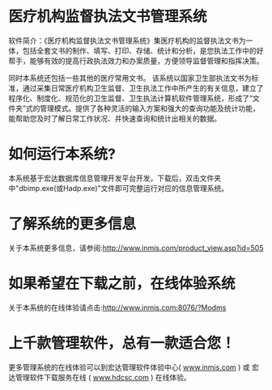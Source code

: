 # 医疗机构监督执法文书管理系统

 软件简介：《医疗机构监督执法文书管理系统》集医疗机构的监督执法文书为一体，包括全套文书的制作、填写、打印、存储、统计和分析，是您执法工作中的好帮手，能够有效的提高行政执法效力和办案质量，方便领导监督管理和指挥决策。
 
 同时本系统还包括一些其他的医疗常用文书。 该系统以国家卫生部执法文书为标准，通过采集日常医疗机构卫生监督、卫生执法工作中所产生的有关信息，建立了程序化、制度化、规范化的卫生监督、卫生执法计算机软件管理系统，形成了“文件夹”式的管理模式。提供了各种灵活的输入方案和强大的查询功能及统计功能，能帮助您及时了解日常工作状况、并快速查询和统计出相关的数据。

# 如何运行本系统?

本系统基于宏达数据库信息管理开发平台开发，下载后，双击文件夹中"dbimp.exe(或Hadp.exe)"文件即可完整运行对应的信息管理系统。

# 了解系统的更多信息

关于本系统更多信息，请参阅:http://www.inmis.com/product_view.asp?id=505

# 如果希望在下载之前，在线体验系统

关于本系统的在线体验请点击:http://www.inmis.com:8076/?Modms

# 上千款管理软件，总有一款适合您！

更多管理系统的在线体验可以到宏达管理软件体验中心( www.inmis.com ) 或 宏达管理软件下载服务在线 ( www.hdcsc.com ) 在线体验。

